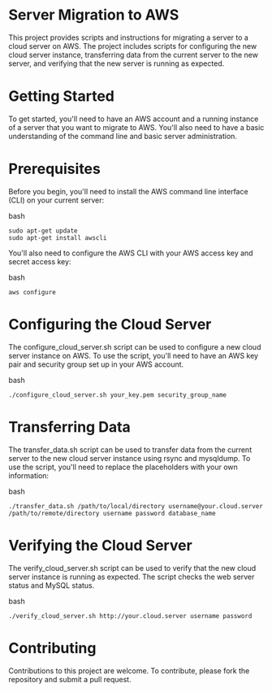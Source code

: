 # Server Migration to AWS
This project provides scripts and instructions for migrating a server to a cloud server on AWS. The project includes scripts for configuring the new cloud server instance, transferring data from the current server to the new server, and verifying that the new server is running as expected.

# Getting Started
To get started, you'll need to have an AWS account and a running instance of a server that you want to migrate to AWS. You'll also need to have a basic understanding of the command line and basic server administration.

# Prerequisites
Before you begin, you'll need to install the AWS command line interface (CLI) on your current server:

bash

```
sudo apt-get update
sudo apt-get install awscli
```
You'll also need to configure the AWS CLI with your AWS access key and secret access key:

bash

```
aws configure
```
# Configuring the Cloud Server
The configure_cloud_server.sh script can be used to configure a new cloud server instance on AWS. To use the script, you'll need to have an AWS key pair and security group set up in your AWS account.

bash

```
./configure_cloud_server.sh your_key.pem security_group_name
```
# Transferring Data
The transfer_data.sh script can be used to transfer data from the current server to the new cloud server instance using rsync and mysqldump. To use the script, you'll need to replace the placeholders with your own information:

bash

```
./transfer_data.sh /path/to/local/directory username@your.cloud.server /path/to/remote/directory username password database_name
```
# Verifying the Cloud Server
The verify_cloud_server.sh script can be used to verify that the new cloud server instance is running as expected. The script checks the web server status and MySQL status.

bash

```
./verify_cloud_server.sh http://your.cloud.server username password
```
# Contributing
Contributions to this project are welcome. To contribute, please fork the repository and submit a pull request.
